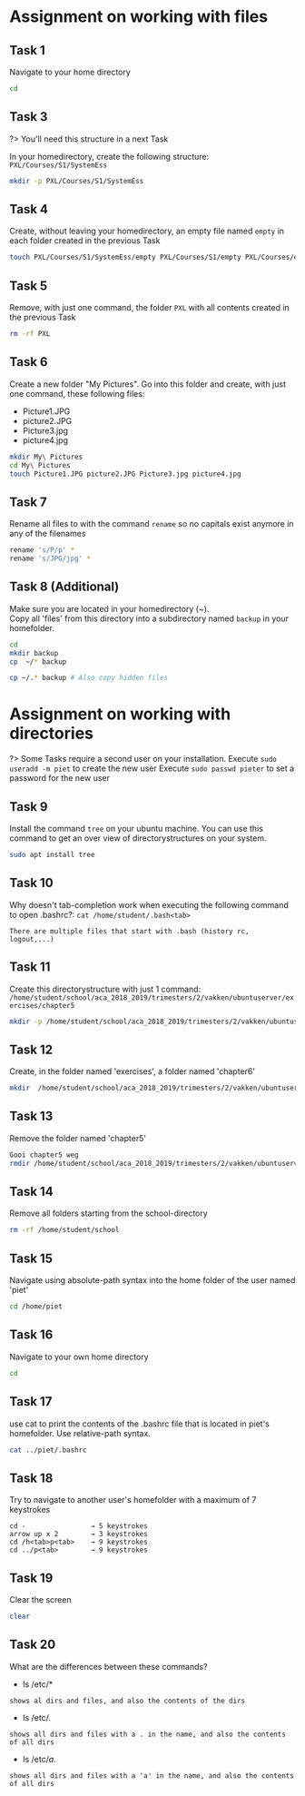 # Assignment on working with files

## Task 1
Navigate to your home directory

```bash
cd
```

## Task 3
?> <i class="fa-solid fa-circle-info"></i> You'll need this structure in a next Task

In your homedirectory, create the following structure:
`
PXL/Courses/S1/SystemEss
`



```bash
mkdir -p PXL/Courses/S1/SystemEss
```

## Task 4
Create, without leaving your homedirectory, an empty file named `empty` in each folder created in the previous Task

```bash
touch PXL/Courses/S1/SystemEss/empty PXL/Courses/S1/empty PXL/Courses/empy PXL/empty
```

## Task 5
Remove, with just one command, the folder `PXL` with all contents created in the previous Task

```bash
rm -rf PXL
```

## Task 6
Create a new folder "My Pictures". Go into this folder and create, with just one command, these following files:
- Picture1.JPG
- picture2.JPG
- Picture3.jpg
- picture4.jpg

```bash
mkdir My\ Pictures
cd My\ Pictures
touch Picture1.JPG picture2.JPG Picture3.jpg picture4.jpg
```

## Task 7
Rename all files to with the command `rename` so no capitals exist anymore in any of the filenames

```bash
rename 's/P/p' *
rename 's/JPG/jpg' *
```

## Task 8 (Additional)
Make sure you are located in your homedirectory (~). <br/>
Copy all 'files' from this directory into a subdirectory named `backup` in your homefolder.

```bash
cd
mkdir backup
cp  ~/* backup

cp ~/.* backup # Also copy hidden files

```

# Assignment on working with directories

?> <i class="fa-solid fa-circle-info"></i> Some Tasks require a second user on your installation. 
Execute `sudo useradd -m piet` to create the new user
Execute `sudo passwd pieter` to set a password for the new user

## Task 9
Install the command `tree` on your ubuntu machine. You can use this command to get an over view of directorystructures on your system.

```bash
sudo apt install tree
```

## Task 10
Why doesn't tab-completion work when executing the following command to open .bashrc?:
`cat /home/student/.bash<tab>`

```
There are multiple files that start with .bash (history rc, logout,...)
```

## Task 11
Create this directorystructure with just 1 command:
`/home/student/school/aca_2018_2019/trimesters/2/vakken/ubuntuserver/exercises/chapter5`

```bash
mkdir -p /home/student/school/aca_2018_2019/trimesters/2/vakken/ubuntuserver/exercises/chapter5
```

## Task 12
Create, in the folder named 'exercises', a folder named 'chapter6'

```bash
mkdir  /home/student/school/aca_2018_2019/trimesters/2/vakken/ubuntuserver/exercises/chapter6
```

## Task 13
Remove the folder named 'chapter5'
```bash
Gooi chapter5 weg
rmdir /home/student/school/aca_2018_2019/trimesters/2/vakken/ubuntuserver/exercises/chapter5
```

## Task 14
Remove all folders starting from the school-directory

```bash
rm -rf /home/student/school
```

## Task 15
Navigate using absolute-path syntax into the home folder of the user named 'piet'

```bash
cd /home/piet
```


## Task 16
Navigate to your own home directory

```bash
cd
```

## Task 17
use cat to print the contents of the .bashrc file that is located in piet's homefolder. Use relative-path syntax.

```bash
cat ../piet/.bashrc
```

## Task 18
Try to navigate to another user's homefolder with a maximum of 7 keystrokes

```
cd -			    → 5 keystrokes
arrow up x 2	    → 3 keystrokes
cd /h<tab>p<tab>  	→ 9 keystrokes
cd ../p<tab>	    → 9 keystrokes
```

## Task 19
Clear the screen

```bash
clear
```

## Task 20
What are the differences between these commands?
- ls /etc/*
```
shows al dirs and files, and also the contents of the dirs
```

- ls /etc/*.*
```
shows all dirs and files with a . in the name, and also the contents of all dirs
```

- ls /etc/*a.*
```
shows all dirs and files with a 'a' in the name, and also the contents of all dirs
```

